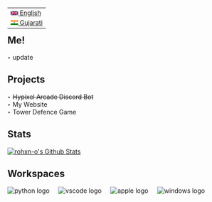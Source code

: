  <p align="center">
 <!-- img alight="center" src="https://68.media.tumblr.com/7b3984f642b896fa02847e316571916f/tumblr_osuq7ktrbX1uf9tyzo1_500.gif" height="180" alt="Daniel Caesar Gif" /-->
</p>

<table align="right">
 <tr><td><a href="https://github.com/rohxn-o/rohxn-o/tree/main/README.md"><img src="./assets/gb_flag.png" alt="UK flag" width="17px"> English</a></td></tr>
 <tr><td><a href="https://github.com/rohxn-o/rohxn-o/tree/main/README-gu.md"><img src="./assets/in_flag.png" alt="ભારતીય ધ્વજ" width="17px"> Gujarati</a></td></tr>
</table>

  <h2>Me!</h2>
    <p>
     ‣ update
    </p>

  <h2>Projects</h2>
    <p>
    ‣ <del> Hypixel Arcade Discord Bot</del> <br>
    ‣ My Website <br>
    ‣ Tower Defence Game
    </p>

  <h2>Stats</h2>
  <!-- https://github.com/anuraghazra/github-readme-stats -->
  <a href="https://github.com/anuraghazra/github-readme-stats"><img alt="rohxn-o's Github Stats" src="https://github-readme-stats.vercel.app/api?username=rohxn-o&theme=nord&hide_border=true&include_all_commits=false&count_private=false" height="192px"/></a>

<h2 align="left">Workspaces</h2>

<div align="left">
  <img src="https://skillicons.dev/icons?i=py" height="40" alt="python logo"  />
  <img width="12" />
  <img src="https://skillicons.dev/icons?i=vscode" height="40" alt="vscode logo"  />
  <img width="12" />
  <img src="https://skillicons.dev/icons?i=apple" height="40" alt="apple logo"  />
  <img width="12" />
  <img src="https://skillicons.dev/icons?i=windows" height="40" alt="windows logo"  />
  <img width="12" />
</div>
